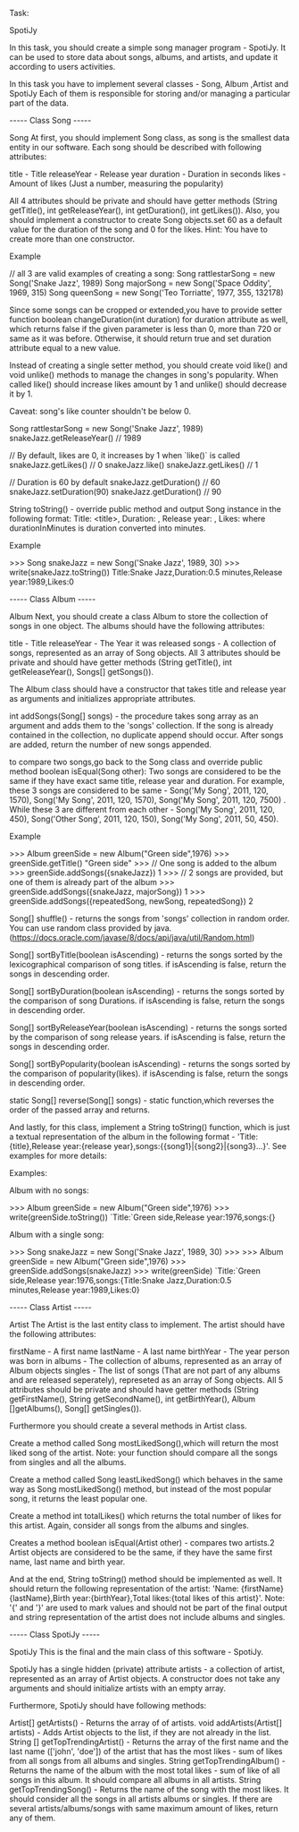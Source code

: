 Task:

SpotiJy

In this task, you should create a simple song manager program - SpotiJy.
It can be used to store data about songs, albums, and artists, and
update it according to users activities.

In this task you have to implement several classes - Song, Album ,Artist
and SpotiJy Each of them is responsible for storing and/or managing a
particular part of the data.

\-\-\-\-- Class Song \-\-\-\--

Song At first, you should implement Song class, as song is the smallest
data entity in our software. Each song should be described with
following attributes:

title - Title releaseYear - Release year duration - Duration in seconds
likes - Amount of likes (Just a number, measuring the popularity)

All 4 attributes should be private and should have getter methods
(String getTitle(), int getReleaseYear(), int getDuration(), int
getLikes()). Also, you should implement a constructor to create Song
objects.set 60 as a default value for the duration of the song and 0 for
the likes. Hint: You have to create more than one constructor.

Example

// all 3 are valid examples of creating a song: Song rattlestarSong =
new Song(\'Snake Jazz\', 1989) Song majorSong = new Song(\'Space
Oddity\', 1969, 315) Song queenSong = new Song(\'Teo Torriatte\', 1977,
355, 132178)

Since some songs can be cropped or extended,you have to provide setter
function boolean changeDuration(int duration) for duration attribute as
well, which returns false if the given parameter is less than 0, more
than 720 or same as it was before. Otherwise, it should return true and
set duration attribute equal to a new value.

Instead of creating a single setter method, you should create void
like() and void unlike() methods to manage the changes in song\'s
popularity. When called like() should increase likes amount by 1 and
unlike() should decrease it by 1.

Caveat: song\'s like counter shouldn\'t be below 0.

Song rattlestarSong = new Song(\'Snake Jazz\', 1989)
snakeJazz.getReleaseYear() // 1989

// By default, likes are 0, it increases by 1 when \`like()\` is called
snakeJazz.getLikes() // 0 snakeJazz.like() snakeJazz.getLikes() // 1

// Duration is 60 by default snakeJazz.getDuration() // 60
snakeJazz.setDuration(90) snakeJazz.getDuration() // 90

String toString() - override public method and output Song instance in
the following format: Title: \<title\>, Duration: , Release year: ,
Likes: where durationInMinutes is duration converted into minutes.

Example

\>\>\> Song snakeJazz = new Song(\'Snake Jazz\', 1989, 30) \>\>\>
write(snakeJazz.toString()) Title:Snake Jazz,Duration:0.5
minutes,Release year:1989,Likes:0

\-\-\-\-- Class Album \-\-\-\--

Album Next, you should create a class Album to store the collection of
songs in one object. The albums should have the following attributes:

title - Title releaseYear - The Year it was released songs - A
collection of songs, represented as an array of Song objects. All 3
attributes should be private and should have getter methods (String
getTitle(), int getReleaseYear(), Songs\[\] getSongs()).

The Album class should have a constructor that takes title and release
year as arguments and initializes appropriate attributes.

int addSongs(Song\[\] songs) - the procedure takes song array as an
argument and adds them to the \'songs\' collection. If the song is
already contained in the collection, no duplicate append should occur.
After songs are added, return the number of new songs appended.

to compare two songs,go back to the Song class and override public
method boolean isEqual(Song other): Two songs are considered to be the
same if they have exact same title, release year and duration. For
example, these 3 songs are considered to be same - Song(\'My Song\',
2011, 120, 1570), Song(\'My Song\', 2011, 120, 1570), Song(\'My Song\',
2011, 120, 7500) . While these 3 are different from each other -
Song(\'My Song\', 2011, 120, 450), Song(\'Other Song\', 2011, 120, 150),
Song(\'My Song\', 2011, 50, 450).

Example

\>\>\> Album greenSide = new Album(\"Green side\",1976) \>\>\>
greenSide.getTitle() \"Green side\" \>\>\> // One song is added to the
album \>\>\> greenSide.addSongs({snakeJazz}) 1 \>\>\> // 2 songs are
provided, but one of them is already part of the album \>\>\>
greenSide.addSongs({snakeJazz, majorSong}) 1 \>\>\>
greenSide.addSongs({repeatedSong, newSong, repeatedSong}) 2

Song\[\] shuffle() - returns the songs from \'songs\' collection in
random order. You can use random class provided by
java.(https://docs.oracle.com/javase/8/docs/api/java/util/Random.html)

Song\[\] sortByTitle(boolean isAscending) - returns the songs sorted by
the lexicographical comparison of song titles. if isAscending is false,
return the songs in descending order.

Song\[\] sortByDuration(boolean isAscending) - returns the songs sorted
by the comparison of song Durations. if isAscending is false, return the
songs in descending order.

Song\[\] sortByReleaseYear(boolean isAscending) - returns the songs
sorted by the comparison of song release years. if isAscending is false,
return the songs in descending order.

Song\[\] sortByPopularity(boolean isAscending) - returns the songs
sorted by the comparison of popularity(likes). if isAscending is false,
return the songs in descending order.

static Song\[\] reverse(Song\[\] songs) - static function,which reverses
the order of the passed array and returns.

And lastly, for this class, implement a String toString() function,
which is just a textual representation of the album in the following
format - \'Title:{title},Release year:{release
year},songs:{{song1}\|{song2}\|{song3}...}\'. See examples for more
details:

Examples:

Album with no songs:

\>\>\> Album greenSide = new Album(\"Green side\",1976) \>\>\>
write(greenSide.toString()) \`Title:\`Green side,Release
year:1976,songs:{}

Album with a single song:

\>\>\> Song snakeJazz = new Song(\'Snake Jazz\', 1989, 30) \>\>\> \>\>\>
Album greenSide = new Album(\"Green side\",1976) \>\>\>
greenSide.addSongs(snakeJazz) \>\>\> write(greenSide) \`Title:\`Green
side,Release year:1976,songs:{Title:Snake Jazz,Duration:0.5
minutes,Release year:1989,Likes:0}

\-\-\-\-- Class Artist \-\-\-\--

Artist The Artist is the last entity class to implement. The artist
should have the following attributes:

firstName - A first name lastName - A last name birthYear - The year
person was born in albums - The collection of albums, represented as an
array of Album objects singles - The list of songs (That are not part of
any albums and are released seperately), represeted as an array of Song
objects. All 5 attributes should be private and should have getter
methods (String getFirstName(), String getSecondName(), int
getBirthYear(), Album \[\]getAlbums(), Song\[\] getSingles()).

Furthermore you should create a several methods in Artist class.

Create a method called Song mostLikedSong(),which will return the most
liked song of the artist. Note: your function should compare all the
songs from singles and all the albums.

Create a method called Song leastLikedSong() which behaves in the same
way as Song mostLikedSong() method, but instead of the most popular
song, it returns the least popular one.

Create a method int totalLikes() which returns the total number of likes
for this artist. Again, consider all songs from the albums and singles.

Creates a method boolean isEqual(Artist other) - compares two artists.2
Artist objects are considered to be the same, if they have the same
first name, last name and birth year.

And at the end, String toString() method should be implemented as well.
It should return the following representation of the artist: \'Name:
{firstName} {lastName},Birth year:{birthYear},Total likes:{total likes
of this artist}\'. Note: \'{\' and \'}\' are used to mark values and
should not be part of the final output and string representation of the
artist does not include albums and singles.

\-\-\-\-- Class SpotiJy \-\-\-\--

SpotiJy This is the final and the main class of this software - SpotiJy.

SpotiJy has a single hidden (private) attribute artists - a collection
of artist, represented as an array of Artist objects. A constructor does
not take any arguments and should initialize artists with an empty
array.

Furthermore, SpotiJy should have following methods:

Artist\[\] getArtists() - Returns the array of of artists. void
addArtists(Artist\[\] artists) - Adds Artist objects to the list, if
they are not already in the list. String \[\] getTopTrendingArtist() -
Returns the array of the first name and the last name (\[\'john\',
\'doe\'\]) of the artist that has the most likes - sum of likes from all
songs from all albums and singles. String getTopTrendingAlbum() -
Returns the name of the album with the most total likes - sum of like of
all songs in this album. It should compare all albums in all artists.
String getTopTrendingSong() - Returns the name of the song with the most
likes. It should consider all the songs in all artists albums or
singles. If there are several artists/albums/songs with same maximum
amount of likes, return any of them.
